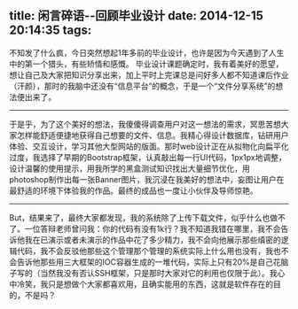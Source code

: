 title: 闲言碎语--回顾毕业设计
date: 2014-12-15 20:14:35
tags:
---

不知发了什么疯，今日突然想起1年多前的毕业设计，也许是因为今天遇到了人生中的第一个猎头，有些矫情和感慨。
毕业设计课题确定时，我有着美好的愿望，想让自己及大家把知识分享出来，加上平时上完课总是问好多人都不知道课后作业（汗颜），那时的我脑中还没有“信息平台”的概念，于是一个“文件分享系统”的想法便出来了。

------

于是乎，为了这个美好的想法，我傻傻得调查用户对这一想法的需求，冥思苦想大家怎样能舒适便捷地获得自己想要的文件、信息。我精心得设计数据库，钻研用户体验、交互设计，学习其他大型网站的版面。那时web设计正在从拟物化向扁平化过度，我选择了早期的Bootstrap框架，认真敲出每一行UI代码，1px1px地调整，设计温馨的使用提示，用我所学的黑盒测试知识找出大量细节优化，用photoshop制作出每一张Banner图片，我沉浸在我美好的想法中，妄图让用户在最舒适的环境下体验我的作品。最终的成品也一度让小伙伴及导师惊艳。

------

But，结果来了，最终大家都发现，我的系统除了上传下载文件，似乎什么也做不了。一位答辩老师曾问我：你的代码有没有1k行？我不知道我错在哪里，我不会告诉他我在已演示或者未演示的作品中花了多少精力，我不会向他展示那些缜密的逻辑代码，我不会反驳他那些这个管理那个管理的系统实际上什么用也没有，我也不会告诉他那些用三大框架的IOC容器生成的一堆代码，实际上只有20%是自己花脑子写的（当然我没有否认SSH框架，只是那时大家对它的利用也仅限于此）。我心中冷笑，我只是想做个大家都喜欢用，且确实能用的东西，这就是软件存在的目的，不是吗？